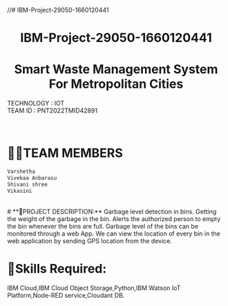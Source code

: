 //# IBM-Project-29050-1660120441
 <div align="center">
  
# **IBM-Project-29050-1660120441**
 </div> 
  
  <div align="center">
  
 # **Smart Waste Management System For Metropolitan Cities**      
   </div> 

TECHNOLOGY : IOT        
TEAM ID : PNT2022TMID42891  
<br>
<br>
# **👩‍👦TEAM MEMBERS**   
```html  
Varshetha        
Vivekaa Anbarasu         
Shivani shree
Vikasini
``` 
<br>
# **📜PROJECT DESCRIPTION:**          
Garbage level detection in bins.     
Getting the weight of the garbage in the bin.      
Alerts the authorized person to empty the bin whenever the bins are full.     
Garbage level of the bins can be monitored through a web App.        
We can view the location of every bin in the web application by sending GPS location from the device. 


# **🎯Skills Required:**        
IBM Cloud,IBM Cloud Object Storage,Python,IBM Watson IoT Platform,Node-RED service,Cloudant DB.


